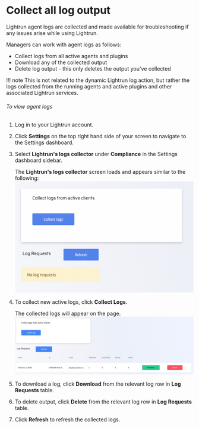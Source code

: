 # Collect all log output

Lightrun agent logs are collected and made available for troubleshooting if any issues arise while using Lightrun.

Managers can work with agent logs as follows:

- Collect logs from all active agents and plugins
- Download any of the collected output
- Delete log output - this only deletes the output you've collected

!!! note
    This is not related to the dynamic Lightrun log action, but rather the logs collected from the running agents and active plugins and other associated Lightrun services. 
    
###### To view agent logs

1. Log in to your Lightrun account.
2. Click **Settings** on the top right hand side of your screen to navigate to the Settings dashboard.
3. Select **Lightrun's logs collector** under **Compliance** in the Settings dashboard sidebar.

    The **Lightrun's logs collector** screen loads and appears similar to the following:
    ![Audits list -half](assets/images/collect-logs.png)

4. To collect new active logs, click **Collect Logs**.

    The collected logs will appear on the page.
    ![Audits list](assets/images/active-logs.png)

5. To download a log, click **Download** from the relevant log row in **Log Requests** table. 
6. To delete output, click **Delete** from the relevant log row in **Log Requests** table.
7. Click **Refresh** to refresh the collected logs.

